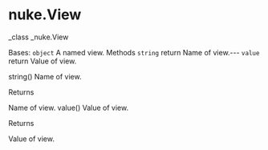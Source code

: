# nuke.View
_class _nuke.View

Bases: `object`
A named view.
Methods
`string`
return
    Name of view.---
`value`
return
    Value of view.

string()  Name of view.

Returns

Name of view.
value()  Value of view.

Returns

Value of view.